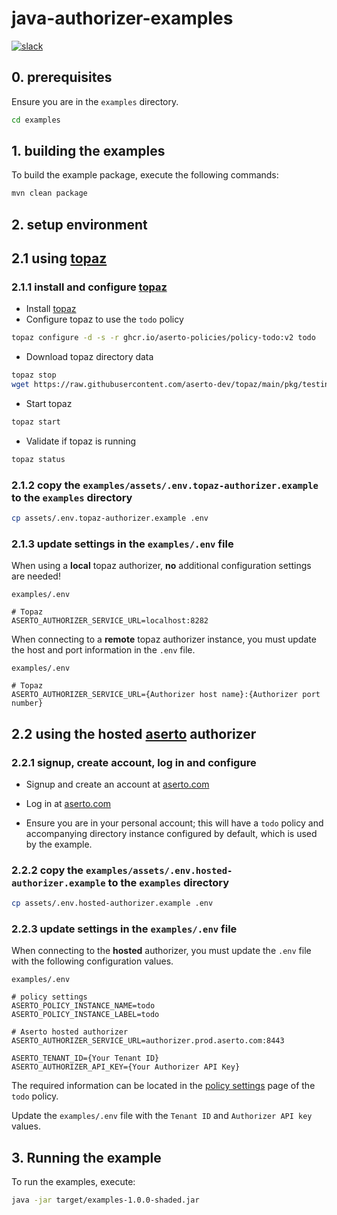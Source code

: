 # java-authorizer-examples
[![slack](https://img.shields.io/badge/slack-Aserto%20Community-brightgreen)](https://asertocommunity.slack.com)


## 0. prerequisites 

Ensure you are in the `examples` directory.

```bash
cd examples
```

## 1. building the examples

To build the example package, execute the following commands:

```bash
mvn clean package
```

## 2. setup environment

## 2.1 using [topaz](https://topaz.sh)

### 2.1.1 install and configure [topaz](https://topaz.sh)

* Install [topaz](https://github.com/aserto-dev/topaz#installation)
* Configure topaz to use the `todo` policy

```bash
topaz configure -d -s -r ghcr.io/aserto-policies/policy-todo:v2 todo
```

* Download topaz directory data

```bash
topaz stop 
wget https://raw.githubusercontent.com/aserto-dev/topaz/main/pkg/testing/assets/eds-citadel.db -O ~/.config/topaz/db/directory.db
```

* Start topaz

```bash
topaz start

```

* Validate if topaz is running

```bash
topaz status
```

### 2.1.2 copy the `examples/assets/.env.topaz-authorizer.example` to the `examples` directory

```bash
cp assets/.env.topaz-authorizer.example .env
```

### 2.1.3 update settings in the `examples/.env` file

When using a **local** topaz authorizer, **no** additional configuration settings are needed!

`examples/.env`

```
# Topaz
ASERTO_AUTHORIZER_SERVICE_URL=localhost:8282
```

When connecting to a **remote** topaz authorizer instance, you must update the host and port information in the `.env` file.

`examples/.env` 

```
# Topaz
ASERTO_AUTHORIZER_SERVICE_URL={Authorizer host name}:{Authorizer port number}
```

## 2.2 using the hosted [aserto](https://console.aserto.com) authorizer 

### 2.2.1 signup, create account, log in and configure

* Signup and create an account at [aserto.com](https://aserto.com)

* Log in at [aserto.com](https://console.aserto.com)

* Ensure you are in your personal account; this will have a `todo` policy and accompanying directory instance configured by default, which is used by the example.


### 2.2.2 copy the `examples/assets/.env.hosted-authorizer.example` to the `examples` directory

```bash
cp assets/.env.hosted-authorizer.example .env
```

### 2.2.3 update settings in the `examples/.env` file

When connecting to the **hosted** authorizer, you must update the `.env` file with the following configuration values.


`examples/.env` 

```
# policy settings
ASERTO_POLICY_INSTANCE_NAME=todo
ASERTO_POLICY_INSTANCE_LABEL=todo

# Aserto hosted authorizer
ASERTO_AUTHORIZER_SERVICE_URL=authorizer.prod.aserto.com:8443

ASERTO_TENANT_ID={Your Tenant ID}
ASERTO_AUTHORIZER_API_KEY={Your Authorizer API Key}
```

The required information can be located in the [policy settings](https://console.aserto.com/ui/policies/todo/settings) page of the `todo` policy.

Update the `examples/.env` file with the `Tenant ID` and `Authorizer API key` values.


## 3. Running the example

To run the examples, execute:

```bash
java -jar target/examples-1.0.0-shaded.jar
```
